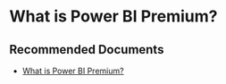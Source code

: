   <properties
	pageTitle="licensing for power bi premium"
	description="licensing for power bi premium"
	service="microsoft.PowerBIDedicated"
	resource="capacities"
	authors="pjfreitas"
	ms.author="pfreitas"	
	displayOrder="1130"
	selfHelpType="generic"
	supportTopicIds="32628115"
	productPesIds="16334"
	cloudEnvironments="public, MoonCake, fairfax, usnat, ussec" 
	articleId="c05d4f7d-07f5-9ee5-48ad-ed907db8caf8"
	ownershipId="PowerBI_PowerBI"
/>

# What is Power BI Premium?

## **Recommended Documents**

* [What is Power BI Premium?](https://docs.microsoft.com/power-bi/service-premium)
